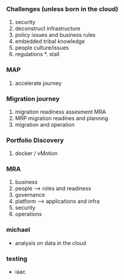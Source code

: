### Challenges (unless born in the cloud)

1. security
2. deconstruct infrastructure
3. policy issues and business rules
4. embedded tribal knowledge 
5. people culture/issues
6. regulations 
*. stall

### MAP

1. accelerate journey

### Migration journey

1. migration readiness assesment MRA
2. MRP migration readines and planning 
3. migration and operation

### Portfolio Discovery

1. docker / vMotion

### MRA

1. business
2. people --> roles and readiness
3. governance 
4. platform --> applications and infra
5. security
6. operations


### michael

- analysis on data in the cloud 

### testing 

- iaac